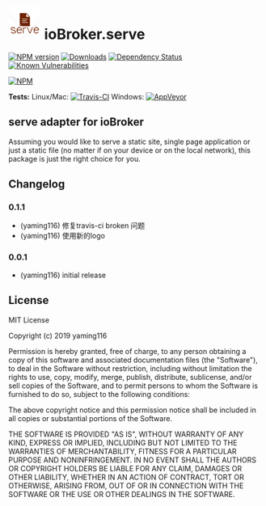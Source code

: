 <h1>
	<img src="admin/serve.png" width="64"/>
	ioBroker.serve
</h1>

[![NPM version](http://img.shields.io/npm/v/iobroker.serve.svg)](https://www.npmjs.com/package/iobroker.serve)
[![Downloads](https://img.shields.io/npm/dm/iobroker.serve.svg)](https://www.npmjs.com/package/iobroker.serve)
[![Dependency Status](https://img.shields.io/david/smarthomefans/iobroker.serve.svg)](https://david-dm.org/smarthomefans/iobroker.serve)
[![Known Vulnerabilities](https://snyk.io/test/github/smarthomefans/ioBroker.serve/badge.svg)](https://snyk.io/test/github/smarthomefans/ioBroker.serve)

[![NPM](https://nodei.co/npm/iobroker.serve.png?downloads=true)](https://nodei.co/npm/iobroker.serve/)

**Tests:** Linux/Mac: [![Travis-CI](http://img.shields.io/travis/smarthomefans/ioBroker.serve/master.svg)](https://travis-ci.org/smarthomefans/ioBroker.serve)
Windows: [![AppVeyor](https://ci.appveyor.com/api/projects/status/github/smarthomefans/ioBroker.serve?branch=master&svg=true)](https://ci.appveyor.com/project/smarthomefans/ioBroker-serve/)

## serve adapter for ioBroker

Assuming you would like to serve a static site, single page application or just a static file (no matter if on your device or on the local network), this package is just the right choice for you.

## Changelog

### 0.1.1
* (yaming116) 修复travis-ci broken 问题
* (yaming116) 使用新的logo


### 0.0.1
* (yaming116) initial release

## License
MIT License

Copyright (c) 2019 yaming116

Permission is hereby granted, free of charge, to any person obtaining a copy
of this software and associated documentation files (the "Software"), to deal
in the Software without restriction, including without limitation the rights
to use, copy, modify, merge, publish, distribute, sublicense, and/or sell
copies of the Software, and to permit persons to whom the Software is
furnished to do so, subject to the following conditions:

The above copyright notice and this permission notice shall be included in all
copies or substantial portions of the Software.

THE SOFTWARE IS PROVIDED "AS IS", WITHOUT WARRANTY OF ANY KIND, EXPRESS OR
IMPLIED, INCLUDING BUT NOT LIMITED TO THE WARRANTIES OF MERCHANTABILITY,
FITNESS FOR A PARTICULAR PURPOSE AND NONINFRINGEMENT. IN NO EVENT SHALL THE
AUTHORS OR COPYRIGHT HOLDERS BE LIABLE FOR ANY CLAIM, DAMAGES OR OTHER
LIABILITY, WHETHER IN AN ACTION OF CONTRACT, TORT OR OTHERWISE, ARISING FROM,
OUT OF OR IN CONNECTION WITH THE SOFTWARE OR THE USE OR OTHER DEALINGS IN THE
SOFTWARE.
